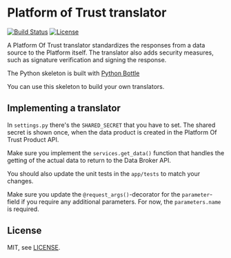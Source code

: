 # Platform of Trust translator

[![Build Status](https://travis-ci.org/PlatformOfTrust/translator-skeleton-python.svg?branch=master)](https://travis-ci.org/PlatformOfTrust/translator-skeleton-python)
[![License](https://img.shields.io/badge/license-MIT-blue.svg)](LICENSE)

A Platform Of Trust translator standardizes the responses from a data 
source to the Platform itself. The translator also adds security measures,
such as signature verification and signing the response.

The Python skeleton is built with [Python Bottle](https://bottlepy.org/docs/0.12/)

You can use this skeleton to build your own translators.

## Implementing a translator

In `settings.py` there's the `SHARED_SECRET` that you have to set. The shared 
secret is shown once, when the data product is created in the Platform Of Trust
Product API.

Make sure you implement the `services.get_data()` function that handles
the getting of the actual data to return to the Data Broker API.

You should also update the unit tests in the `app/tests` to match your changes.

Make sure you update the `@request_args()`-decorator for the `parameter`-field if you
require any additional parameters. For now, the `parameters.name` is required.

## License

MIT, see [LICENSE](LICENSE).